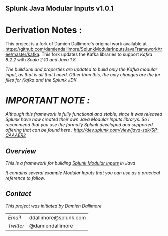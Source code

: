 ## Splunk Java Modular Inputs v1.0.1  

# Derivation Notes :  

This project is a fork of Damien Dallimore's original work available at <a href="https://github.com/damiendallimore/SplunkModularInputsJavaFramework/tree/master/kafka">https://github.com/damiendallimore/SplunkModularInputsJavaFramework/tree/master/kafka</a>.  This fork updates the Kafka libraries to support <em>Kafka 8.2.2</em> with <em>Scala 2.10<em> and <em>Java 1.8</em>.  

The build.xml and properties are updated to build only the Kafka modular input, as that is all that I need.  Other than this, the only changes are the jar files for Kafka and the Splunk JDK.  

# IMPORTANT NOTE :

Although this framework is fully functional and stable, since it was released Splunk have now created their own Java Modular Inputs librarys.
So I recommend that you use the formally Splunk developed and supported offering that can be found here : http://dev.splunk.com/view/java-sdk/SP-CAAAER2

## Overview

This is a framework for building <a href="http://docs.splunk.com/Documentation/Splunk/latest/AdvancedDev/ModInputsIntro">Splunk Modular Inputs</a> in Java

It contains several example Modular Inputs that you can use as a practical reference to follow.


## Contact

This project was initiated by Damien Dallimore
<table>

<tr>
<td><em>Email</em></td>
<td>ddallimore@splunk.com</td>
</tr>

<tr>
<td><em>Twitter</em>
<td>@damiendallimore</td>
</tr>


</table>
